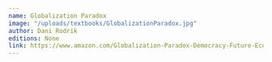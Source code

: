 ```yaml
---
name: Globalization Paradox
image: "/uploads/textbooks/GlobalizationParadox.jpg"
author: Dani Rodrik
editions: None
link: https://www.amazon.com/Globalization-Paradox-Democracy-Future-Economy/dp/0393341283/ref=tmm_pap_swatch_0?_encoding=UTF8&qid=&sr=
---
```

